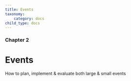 ```yaml
---
title: Events
taxonomy:
    category: docs
child_type: docs
---
```


### Chapter 2

# Events

How to plan, implement & evaluate both large & small events
